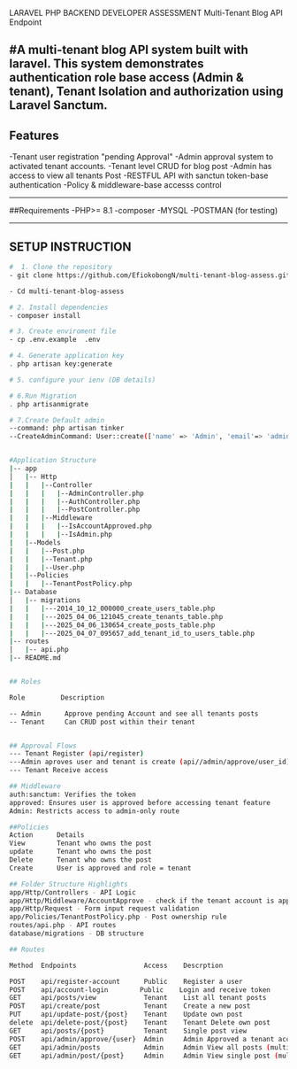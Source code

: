 LARAVEL PHP BACKEND DEVELOPER ASSESSMENT
Multi-Tenant Blog API Endpoint

#A multi-tenant blog API system built with laravel. This system demonstrates authentication role base access (Admin & tenant), Tenant Isolation and authorization using Laravel Sanctum.
---------

## Features
-Tenant user registration "pending Approval"
-Admin approval system to activated tenant accounts.
-Tenant level CRUD for blog post
-Admin has access to view all tenants Post
-RESTFUL API with sanctun token-base authentication
-Policy & middleware-base accesss control

---

##Requirements
-PHP>= 8.1
-composer
-MYSQL
-POSTMAN (for testing)

--------

## SETUP INSTRUCTION

```BASH or command prompt
#  1. Clone the repository
- git clone https://github.com/EfiokobongN/multi-tenant-blog-assess.git

- Cd multi-tenant-blog-assess

# 2. Install dependencies
- composer install

# 3. Create enviroment file
- cp .env.example  .env

# 4. Generate application key
. php artisan key:generate

# 5. configure your ienv (DB details)

# 6.Run Migration
. php artisanmigrate

# 7.Create Default admin
--command: php artisan tinker
--CreateAdminCommand: User::create(['name' => 'Admin', 'email'=> 'admin@gmail.com', 'password'=> Hash::make('Pasword1234'), 'role'=>'admin', 'is_approved'=> true, 'tenant-id' => null])


#Application Structure
|-- app
│   |-- Http
|   |   |--Controller
|   |   |   |--AdminController.php
|   |   |   |--AuthController.php
|   |   |   |--PostController.php
|   |   |--Middleware
|   |   |   |--IsAccountApproved.php
|   |   |   |--IsAdmin.php
|   |--Models
|   |   |--Post.php
|   |   |--Tenant.php
|   |   |--User.php
|   |--Policies
|   |   |--TenantPostPolicy.php
|-- Database
│   |-- migrations
|   |   |---2014_10_12_000000_create_users_table.php
|   |   |---2025_04_06_121045_create_tenants_table.php
|   |   |---2025_04_06_130654_create_posts_table.php
|   |   |---2025_04_07_095657_add_tenant_id_to_users_table.php
|-- routes
│   |-- api.php
|-- README.md


## Roles

Role         Description

-- Admin      Approve pending Account and see all tenants posts
-- Tenant     Can CRUD post within their tenant


## Approval Flows
--- Tenant Register (api/register)
---Admin aproves user and tenant is create (api//admin/approve/user_id)
--- Tenant Receive access

## Middleware
auth:sanctum: Verifies the token
approved: Ensures user is approved before accessing tenant feature
Admin: Restricts access to admin-only route

##Policies
Action      Details
View        Tenant who owns the post
update      Tenant who owns the post
Delete      Tenant who owns the post
Create      User is approved and role = tenant

## Folder Structure Highlights
app/Http/Controllers - API Logic
app/Http/Middleware/AccountApprove - check if the tenant account is approved
app/Http/Request - Form input request validation
app/Policies/TenantPostPolicy.php - Post ownership rule
routes/api.php - API routes
database/migrations - DB structure

## Routes

Method  Endpoints                 Access    Descrption

POST    api/register-account      Public    Register a user
POST    api/account-login        Public    Login and receive token
GET     api/posts/view            Tenant    List all tenant posts
POST    api/create/post           Tenant    Create a new post
PUT     api/update-post/{post}    Tenant    Update own post
delete  api/delete-post/{post}    Tenant    Tenant Delete own post
GET     api/posts/{post}          Tenant    Single post view
POST    api/admin/approve/{user}  Admin     Admin Approved a tenant account
GET     api/admin/posts           Admin     Admin View all posts (multi-tenant)
GET     api/admin/post/{post}     Admin     Admin View single post (multi-tenant)

